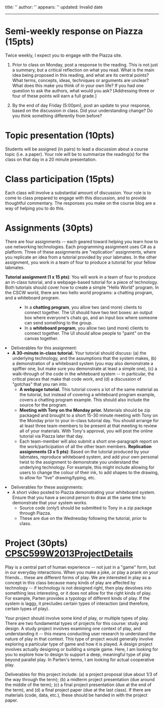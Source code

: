 title: ''
author: ''
appears: ''
updated: Invalid date

---

# Semi-weekly response on Piazza (15pts)

Twice weekly, I expect you to engage with the Piazza site.

1.  Prior to class on Monday, post a response to the reading. This is not just a summary, but a critical reflection on what you read. What is the main idea being proposed in this reading, and what are its central points? What terms, concepts, ideas, techniques or arguments are unclear? What does this make you think of in your own life? If you had one question to ask the authors, what would you ask? [Addressing three or four of these points will earn a full grade.]

2.  By the end of day Friday (5:00pm), post an update to your response, based on the discussion in class. Did your understanding change? Do you think something differently from before?

# Topic presentation (10pts)

Students will be assigned (in pairs) to lead a discussion about a course topic (i.e. a paper). Your role will be to summarize the reading(s) for the class on that day in a 20 minute presentation.

# Class participation (15pts)

Each class will involve a substantial amount of discussion. Your role is to come to class prepared to engage with this discussion, and to provide thoughtful commentary. The responses you make on the course blog are a way of helping you to do this.

# Assignments (30pts)

There are four assignments -- each geared toward helping you learn how to use networking technologies. Each programming assignment uses C# as a platform. Three of these assignments are "replication" assignments, where you replicate an idea from a tutorial provided by your labmates. In the other assignment, you work in a team of four to produce a tutorial for your fellow labmates.

**Tutorial assignment (1 x 15 pts)**: You will work in a team of four to produce an in-class tutorial, and a webpage-based tutorial for a piece of technology. Both tutorials should cover how to create a simple "Hello World" program. 
In the CSCW world, there are two hello world programs: a chatting program, and a whiteboard program.

<dl><dd>

* In a **chatting program**, you allow two (and more) clients to connect together. The UI should have two text boxes: an output box where everyone's chats go, and an input box where someone can send something to the group.
* In a **whiteboard program**, you allow two (and more) clients to connect together. The UI should allow people to "paint" on the canvas together.</dd></dl>
* Deliverables for this assignment:
    * **A 30-minute in-class tutorial.** Your tutorial should discuss: (a) the underlying technology, and the assumptions that the system makes, (b) a demonstration of a whiteboard system (you may also demonstrate a spiffier one, but make sure you demonstrate at least a simple one), (c) a walk-through of the code in the whiteboard system -- in particular, the critical pieces that make that code work, and (d) a discussion of "gotchas" that you ran into.
        * **A webpage tutorial.** This tutorial covers a lot of the same material as the tutorial, but instead of covering a whiteboard program example, covers a chatting program example. This should also include the source for the program.
        * **Meeting with Tony on the Monday prior.** Materials should be zip packaged and brought to a short 15-30 minute meeting with Tony on the Monday prior to your in-class tutorial day. You should arrange for at least three team-members to be present at that meeting to review all of your materials. With Tony's approval, you will post the online tutorial via Piazza later that day.
        * Each team-member will also submit a short one-paragraph report on the work/participation of all the other team members.
**Replication assignments (3 x 5 pts)**: Based on the tutorial produced by your labmates, reproduce whiteboard system, and add your own personal twist to the assignment to demonstrate you understand the underlying technology. For example, this might include allowing for users to change the colour of their ink, to add shapes to the drawing, to allow for "live" drawing/typing, etc.
* Deliverables for these assignments:
    * A short video posted to Piazza demonstrating your whiteboard system. Ensure that you have a second person to draw at the same time to demonstrate that your system works.
        * Source code (only!) should be submitted to Tony in a zip package through Piazza.
        * These are due on the Wednesday following the tutorial, prior to class.

# Project (30pts) [CPSC599W2013ProjectDetails](ProjectDetails.md)

Play is a central part of human experience -- not just in a "game" form, but in our everyday interactions. When you make a joke, or play a prank on your friends... these are different forms of play. We are interested in play as a concept in this class because many kinds of play are affected by technology -- if technology is not designed right, then play devolves into something less interesting, or it does not allow for the right kinds of play. For example, Parten provides a typology of different kinds of play. If the system is laggy, it precludes certain types of interaction (and therefore, certain types of play).

Your project should involve some kind of play, or multiple types of play. There are two fundamental types of projects for this course: study and design. A study project involves examining one context of play, and understanding it -- this means conducting user research to understand the nature of play in that context. This type of project would generally involve exploring a particular type of game and how it is played. A design project involves actually designing or building a simple game. Here, I am looking for you to explore how to design to support a deep, meaningful type of play beyond parallel play. In Parten's terms, I am looking for actual cooperative play.

Deliverables for this project include: (a) a project proposal (due about 1/3 of the way through the term); (b) a midterm project presentation (due around the middle of the term); (c) a final project presentation (due at the end of the term), and (d) a final project paper (due at the last class). If there are materials (code, data, etc.), these should be handed in with the project paper.
